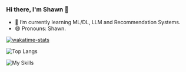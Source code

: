 ### Hi there, I'm Shawn 👋

<!--
**ShawnJeffersonWang/ShawnJeffersonWang** is a ✨ _special_ ✨ repository because its `README.md` (this file) appears on your GitHub profile.

Here are some ideas to get you started:

- 🔭 I’m currently working on ...
- 🌱 I’m currently learning ...
- 👯 I’m looking to collaborate on ...
- 🤔 I’m looking for help with ...
- 💬 Ask me about ...
- 📫 How to reach me: ...
- 😄 Pronouns: ...
- ⚡ Fun fact: ...
-->
- 🌱 I’m currently learning ML/DL, LLM and Recommendation Systems.
- 😄 Pronouns: Shawn.

<!-- ![GitHub stats](https://github-readme-stats.vercel.app/api?username=ShawnJeffersonWang&count_private=true&show_icons=true&theme=solarized-light) -->

[![wakatime-stats](https://wakatime.com/badge/user/018bce1c-8cda-4032-b677-c25bc3110808.svg?style=for-the-badge)](https://wakatime.com/@018bce1c-8cda-4032-b677-c25bc3110808)

![Top Langs](https://github-readme-stats.vercel.app/api/top-langs/?username=ShawnJeffersonWang&exclude_repo=skillhub,ssm-learning,netty,student-java-lab,data-structures,ttms,linux-lab-exercises,xv6-2021&layout=compact)

![My Skills](https://skillicons.dev/icons?i=cpp,go,py,pytorch,linux)
